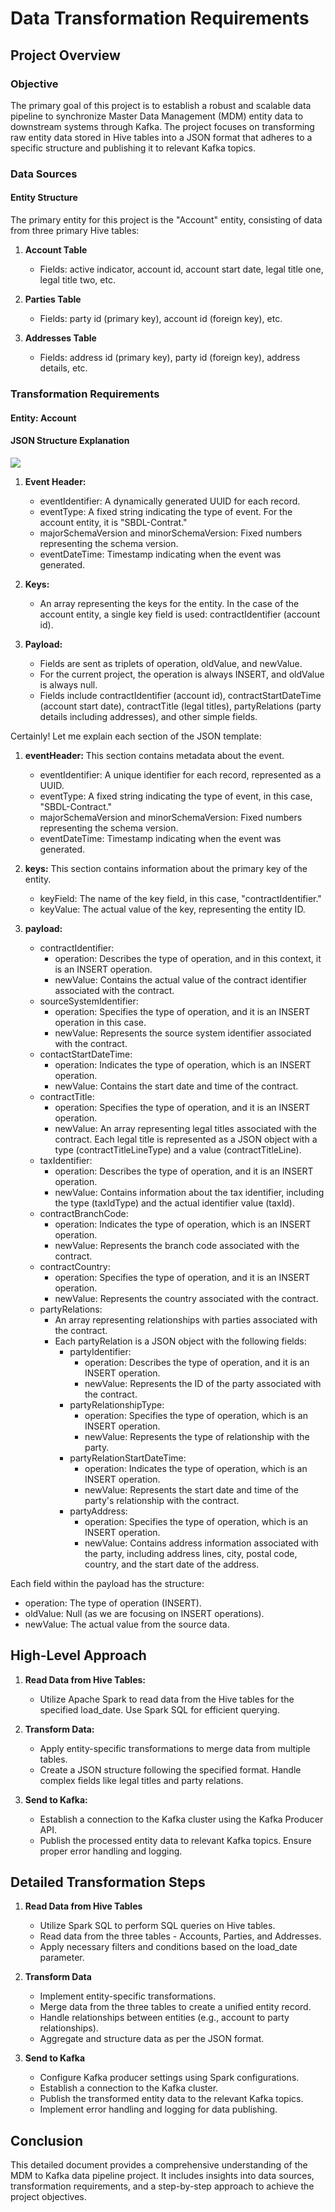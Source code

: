 # Data Transformation Requirements

## Project Overview

### Objective

The primary goal of this project is to establish a robust and scalable data pipeline to synchronize Master Data Management (MDM) entity data to downstream systems through Kafka. The project focuses on transforming raw entity data stored in Hive tables into a JSON format that adheres to a specific structure and publishing it to relevant Kafka topics.

### Data Sources

#### Entity Structure

The primary entity for this project is the "Account" entity, consisting of data from three primary Hive tables:

1. **Account Table**
   - Fields: active indicator, account id, account start date, legal title one, legal title two, etc.

2. **Parties Table**
   - Fields: party id (primary key), account id (foreign key), etc.

3. **Addresses Table**
   - Fields: address id (primary key), party id (foreign key), address details, etc.

### Transformation Requirements

#### Entity: Account

#### JSON Structure Explanation

![](https://github.com/punitkmryh/Spark-kafka-Project-Global-Alliance-Bank-SBDL/blob/main/img/account-output-sample.png)


1. **Event Header:**
   - eventIdentifier: A dynamically generated UUID for each record.
   - eventType: A fixed string indicating the type of event. For the account entity, it is "SBDL-Contrat."
   - majorSchemaVersion and minorSchemaVersion: Fixed numbers representing the schema version.
   - eventDateTime: Timestamp indicating when the event was generated.

2. **Keys:**
   - An array representing the keys for the entity. In the case of the account entity, a single key field is used: contractIdentifier (account id).

3. **Payload:**
   - Fields are sent as triplets of operation, oldValue, and newValue.
   - For the current project, the operation is always INSERT, and oldValue is always null.
   - Fields include contractIdentifier (account id), contractStartDateTime (account start date), contractTitle (legal titles), partyRelations (party details including addresses), and other simple fields.

Certainly! Let me explain each section of the JSON template:

1. **eventHeader:** This section contains metadata about the event.
   - eventIdentifier: A unique identifier for each record, represented as a UUID.
   - eventType: A fixed string indicating the type of event, in this case, "SBDL-Contract."
   - majorSchemaVersion and minorSchemaVersion: Fixed numbers representing the schema version.
   - eventDateTime: Timestamp indicating when the event was generated.

2. **keys:** This section contains information about the primary key of the entity.
   - keyField: The name of the key field, in this case, "contractIdentifier."
   - keyValue: The actual value of the key, representing the entity ID.

3. **payload:**
   - contractIdentifier:
     - operation: Describes the type of operation, and in this context, it is an INSERT operation.
     - newValue: Contains the actual value of the contract identifier associated with the contract.
   - sourceSystemIdentifier:
     - operation: Specifies the type of operation, and it is an INSERT operation in this case.
     - newValue: Represents the source system identifier associated with the contract.
   - contactStartDateTime:
     - operation: Indicates the type of operation, which is an INSERT operation.
     - newValue: Contains the start date and time of the contract.
   - contractTitle:
     - operation: Specifies the type of operation, and it is an INSERT operation.
     - newValue: An array representing legal titles associated with the contract. Each legal title is represented as a JSON object with a type (contractTitleLineType) and a value (contractTitleLine).
   - taxIdentifier:
     - operation: Describes the type of operation, and it is an INSERT operation.
     - newValue: Contains information about the tax identifier, including the type (taxIdType) and the actual identifier value (taxId).
   - contractBranchCode:
     - operation: Indicates the type of operation, which is an INSERT operation.
     - newValue: Represents the branch code associated with the contract.
   - contractCountry:
     - operation: Specifies the type of operation, and it is an INSERT operation.
     - newValue: Represents the country associated with the contract.
   - partyRelations:
     - An array representing relationships with parties associated with the contract.
     - Each partyRelation is a JSON object with the following fields:
       - partyIdentifier:
         - operation: Describes the type of operation, and it is an INSERT operation.
         - newValue: Represents the ID of the party associated with the contract.
       - partyRelationshipType:
         - operation: Specifies the type of operation, which is an INSERT operation.
         - newValue: Represents the type of relationship with the party.
       - partyRelationStartDateTime:
         - operation: Indicates the type of operation, which is an INSERT operation.
         - newValue: Represents the start date and time of the party's relationship with the contract.
       - partyAddress:
         - operation: Specifies the type of operation, which is an INSERT operation.
         - newValue: Contains address information associated with the party, including address lines, city, postal code, country, and the start date of the address.

Each field within the payload has the structure:
- operation: The type of operation (INSERT).
- oldValue: Null (as we are focusing on INSERT operations).
- newValue: The actual value from the source data.

## High-Level Approach

1. **Read Data from Hive Tables:**
   - Utilize Apache Spark to read data from the Hive tables for the specified load_date. Use Spark SQL for efficient querying.

2. **Transform Data:**
   - Apply entity-specific transformations to merge data from multiple tables.
   - Create a JSON structure following the specified format. Handle complex fields like legal titles and party relations.

3. **Send to Kafka:**
   - Establish a connection to the Kafka cluster using the Kafka Producer API.
   - Publish the processed entity data to relevant Kafka topics. Ensure proper error handling and logging.

## Detailed Transformation Steps

1. **Read Data from Hive Tables**
   - Utilize Spark SQL to perform SQL queries on Hive tables.
   - Read data from the three tables - Accounts, Parties, and Addresses.
   - Apply necessary filters and conditions based on the load_date parameter.

2. **Transform Data**
   - Implement entity-specific transformations.
   - Merge data from the three tables to create a unified entity record.
   - Handle relationships between entities (e.g., account to party relationships).
   - Aggregate and structure data as per the JSON format.

3. **Send to Kafka**
   - Configure Kafka producer settings using Spark configurations.
   - Establish a connection to the Kafka cluster.
   - Publish the transformed entity data to the relevant Kafka topics.
   - Implement error handling and logging for data publishing.

## Conclusion

This detailed document provides a comprehensive understanding of the MDM to Kafka data pipeline project. It includes insights into data sources, transformation requirements, and a step-by-step approach to achieve the project objectives.


